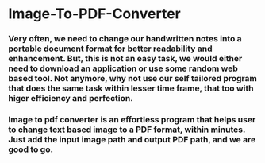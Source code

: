# Image-To-PDF-Converter
### Very often, we need to change our handwritten notes into a portable document format for better readability and enhancement. But, this is not an easy task, we would either need to download an application or use some random web based tool. Not anymore, why not use our self tailored program that does the same task within lesser time frame, that too with higer efficiency and perfection.
### Image to pdf converter is an effortless program that helps user to change text based image to a PDF format, within minutes. Just add the input image path and output PDF path, and we are good to go.
